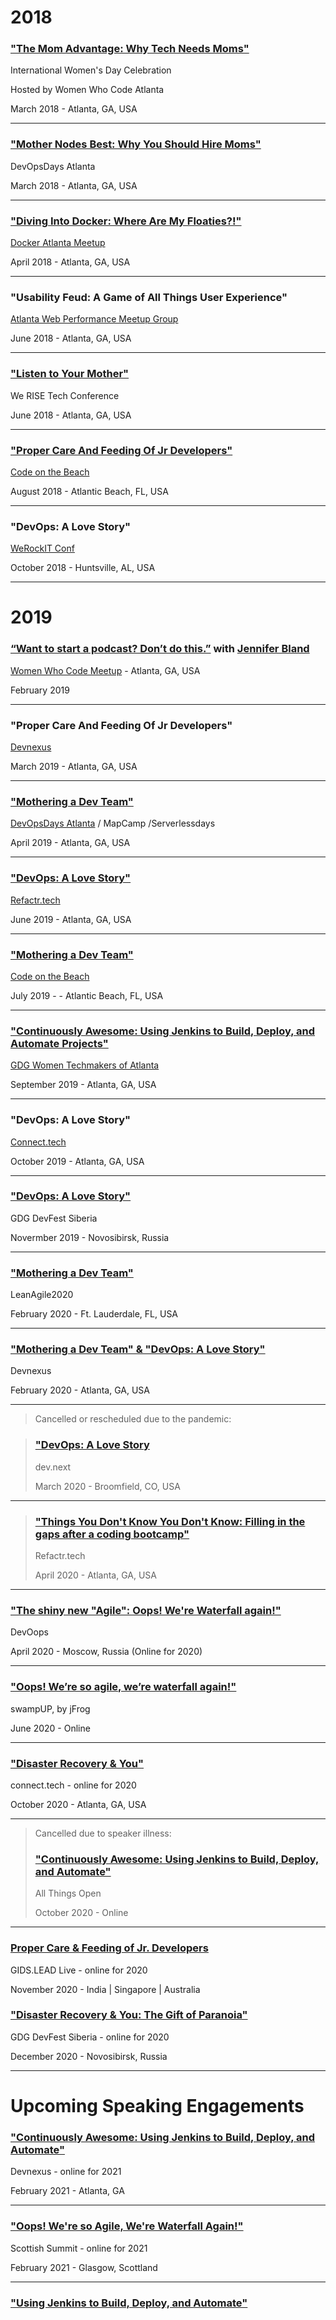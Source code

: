 # 2018

### ["The Mom Advantage: Why Tech Needs Moms"](https://youtu.be/WHheVF9d4Z8)
International Women's Day Celebration

Hosted by Women Who Code Atlanta

March 2018 - Atlanta, GA, USA

---

### ["Mother Nodes Best: Why You Should Hire Moms"](https://www.recallact.com/presentation/ignite-talks-0)
DevOpsDays Atlanta

March 2018 - Atlanta, GA, USA

---

### ["Diving Into Docker: Where Are My Floaties?!"](https://medium.com/@valarieregas/diving-into-docker-where-are-my-floaties-a48e6df0b72)
[Docker Atlanta Meetup](https://www.meetup.com/Docker-Atlanta/events/249188141/)

April 2018 - Atlanta, GA, USA

---

### "Usability Feud: A Game of All Things User Experience"
[Atlanta Web Performance Meetup Group](https://www.meetup.com/Atlanta-Web-Performance-Group/events/hftknlyxjbjb/)

June 2018 - Atlanta, GA, USA

---

### ["Listen to Your Mother"](https://www.recallact.com/presentation/listen-your-mother-why-tech-needs-moms)
We RISE Tech Conference

June 2018 - Atlanta, GA, USA

---

### ["Proper Care And Feeding Of Jr Developers"](https://youtu.be/dCjmdXhQE4A)
[Code on the Beach](https://www.codeonthebeach.com/)

August 2018 - Atlantic Beach, FL, USA

---

### "DevOps: A Love Story"
[WeRockIT Conf](https://werockitconf.com/)

October 2018 - Huntsville, AL, USA

---

# 2019

### [“Want to start a podcast? Don’t do this.”](https://twitter.com/WWCAtl/status/1098019654935695361?s=20) with [Jennifer Bland](https://www.jenniferbland.com/)
[Women Who Code Meetup](https://www.meetup.com/Women-Who-Code-Atlanta/events/hmcxglyzdbzb/) - Atlanta, GA, USA

February 2019

---

### "Proper Care And Feeding Of Jr Developers"
[Devnexus](https://devnexus.com/archive/devnexus2019/speakers/1190)

March 2019 - Atlanta, GA, USA

---

### ["Mothering a Dev Team"](https://www.recallact.com/presentation/mothering-dev-team)
[DevOpsDays Atlanta](https://devopsdays.org/events/2019-atlanta/speakers/valarie-regas/) / MapCamp /Serverlessdays

April 2019 - Atlanta, GA, USA

---

### ["DevOps: A Love Story"](https://www.recallact.com/presentation/devops-love-story)
[Refactr.tech](https://www.refactr.tech/)

June 2019 - Atlanta, GA, USA

---

### ["Mothering a Dev Team"](https://youtu.be/JePPUBZM6iE)
[Code on the Beach](https://www.codeonthebeach.com/)

July 2019 - - Atlantic Beach, FL, USA

---

### ["Continuously Awesome: Using Jenkins to Build, Deploy, and Automate Projects"](https://www.meetup.com/gdg-atlanta/events/cbwcpqyzmbhc/)
[GDG Women Techmakers of Atlanta](https://www.meetup.com/gdg-atlanta/events/cbwcpqyzmbhc/)

September 2019 - Atlanta, GA, USA

---

### "DevOps: A Love Story"
[Connect.tech](http://connect.tech/)

October 2019 - Atlanta, GA, USA

---

### ["DevOps: A Love Story"](https://gdg-siberia.com)
GDG DevFest Siberia

Novermber 2019 - Novosibirsk, Russia

---

### ["Mothering a Dev Team"](http://leanagileus.com/)
LeanAgile2020

February 2020 - Ft. Lauderdale, FL, USA

---

### ["Mothering a Dev Team" & "DevOps: A Love Story"](https://devnexus.com/)
Devnexus

February 2020 - Atlanta, GA, USA

---

> Cancelled or rescheduled due to the pandemic:

>### ["DevOps: A Love Story](https://www.devdotnext.com/)
>dev.next
>
>March 2020 - Broomfield, CO, USA
>

---

>### ["Things You Don't Know You Don't Know: Filling in the gaps after a coding bootcamp"](refactr.tech)
>Refactr.tech
>
>April 2020 - Atlanta, GA, USA

---

### ["The shiny new "Agile": Oops! We're Waterfall again!"](https://devoops-moscow.ru/en/2020/msk/talks/)
DevOops

April 2020 - Moscow, Russia (Online for 2020)

---

### ["Oops! We’re so agile, we’re waterfall again!"](https://jfrog.com/user-conference/oops-were-so-agile-were-waterfall-again/)
swampUP, by jFrog

June 2020 - Online

---

### ["Disaster Recovery & You"](http://connect.tech/)

connect.tech - online for 2020

October 2020 - Atlanta, GA, USA

---
> Cancelled due to speaker illness:
> ### ["Continuously Awesome: Using Jenkins to Build, Deploy, and Automate"](https://2020.allthingsopen.org/)
>
>All Things Open
>
>October 2020 - Online

---

### [Proper Care & Feeding of Jr. Developers](https://wurreka.com/ict/virtual-conference/lead/)

GIDS.LEAD Live - online for 2020

November 2020 - India | Singapore | Australia

### ["Disaster Recovery & You: The Gift of Paranoia"](https://gdg-siberia.com/)

GDG DevFest Siberia - online for 2020

December 2020 - Novosibirsk, Russia

---

# Upcoming Speaking Engagements

### ["Continuously Awesome: Using Jenkins to Build, Deploy, and Automate"](https://devnexus.com/speakers/1190)

Devnexus - online for 2021

February 2021 - Atlanta, GA

---

### ["Oops! We're so Agile, We're Waterfall Again!"](https://scottishsummit.com/ss2021)

Scottish Summit - online for 2021

February 2021 - Glasgow, Scottland

---

### ["Using Jenkins to Build, Deploy, and Automate"](https://www.meetup.com/All-Things-Open-RTP-Meetup/events/275707082/)

